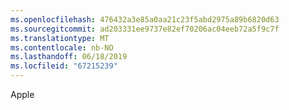 ```yaml
---
ms.openlocfilehash: 476432a3e85a0aa21c23f5abd2975a89b6820d63
ms.sourcegitcommit: ad203331ee9737e82ef70206ac04eeb72a5f9c7f
ms.translationtype: MT
ms.contentlocale: nb-NO
ms.lasthandoff: 06/18/2019
ms.locfileid: "67215239"
---
```

Apple